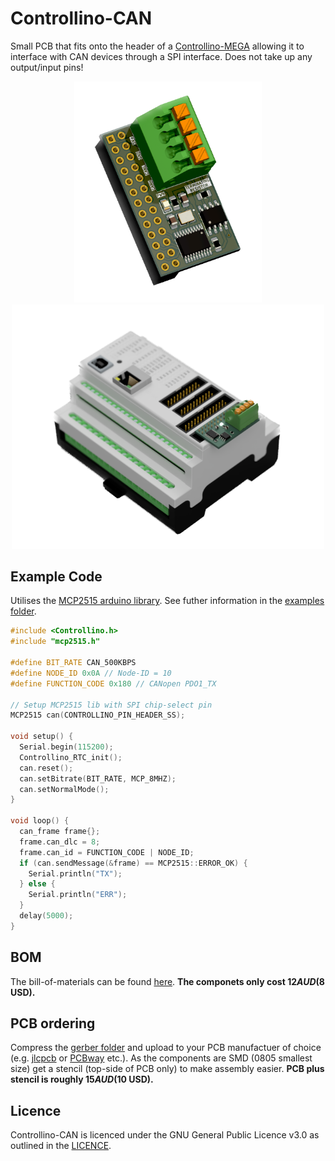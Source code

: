 # Controllino-CAN
Small PCB that fits onto the header of a [Controllino-MEGA](https://www.controllino.com/product/controllino-mega/) allowing it to interface with CAN devices through a SPI interface. Does not take up any output/input pins!

<p float="left" align="center">
  <img src="media/pcb_3d_render.png" width="300" /> 
  <img src="media/3d_render.PNG" width="500" />
</p>

## Example Code
Utilises the [MCP2515 arduino library](https://github.com/autowp/arduino-mcp2515). See futher information in the [examples folder](https://github.com/HarveyBates/controllino-can/tree/main/examples).

```cpp
#include <Controllino.h>
#include "mcp2515.h"

#define BIT_RATE CAN_500KBPS
#define NODE_ID 0x0A // Node-ID = 10
#define FUNCTION_CODE 0x180 // CANopen PDO1_TX

// Setup MCP2515 lib with SPI chip-select pin
MCP2515 can(CONTROLLINO_PIN_HEADER_SS);

void setup() {
  Serial.begin(115200);
  Controllino_RTC_init();
  can.reset();
  can.setBitrate(BIT_RATE, MCP_8MHZ);
  can.setNormalMode();
}

void loop() {
  can_frame frame{};
  frame.can_dlc = 8;
  frame.can_id = FUNCTION_CODE | NODE_ID;
  if (can.sendMessage(&frame) == MCP2515::ERROR_OK) {
    Serial.println("TX");
  } else {
    Serial.println("ERR");
  }
  delay(5000);
}
```

## BOM
The bill-of-materials can be found [here](https://github.com/HarveyBates/controllino-can/blob/main/bom/controllino-can-digikey.csv). **The componets only cost $12 AUD ($8 USD).**

## PCB ordering
Compress the [gerber folder](https://github.com/HarveyBates/controllino-can/tree/main/electronics/gerber) and upload to your PCB manufactuer of choice (e.g. [jlcpcb]([https://jlcpcb.com/](https://cart.jlcpcb.com/quote/)https://cart.jlcpcb.com/quote/) or [PCBway](https://www.pcbway.com/) etc.). As the components are SMD (0805 smallest size) get a stencil (top-side of PCB only) to make assembly easier. **PCB plus stencil is roughly $15 AUD ($10 USD).**

## Licence
Controllino-CAN is licenced under the GNU General Public Licence v3.0 as outlined in the [LICENCE](https://github.com/HarveyBates/controllino-can/blob/main/LICENSE).
